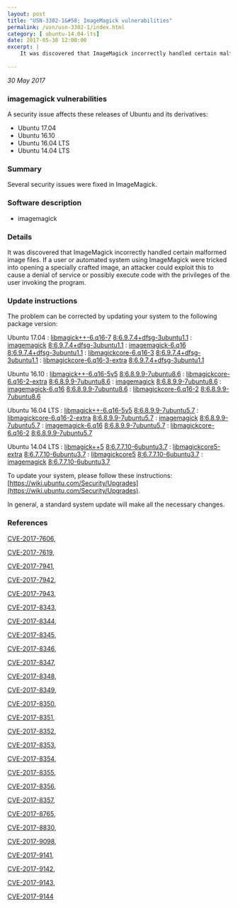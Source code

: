 ```yaml
---
layout: post
title: "USN-3302-1&#58; ImageMagick vulnerabilities"
permalink: /usn/usn-3302-1/index.html
category: [ ubuntu-14.04-lts]
date: 2017-05-30 12:00:00
excerpt: |
    It was discovered that ImageMagick incorrectly handled certain malformed image files. If a user or automated system using ImageMagick were tricked into opening a specially crafted image, an attacker could exploit this to cause a denial of service or possibly execute code with the privileges of the user invoking the program. 
    
--- 
```

 
 

*30 May 2017*

### imagemagick vulnerabilities

A security issue affects these releases of Ubuntu and its derivatives:

* Ubuntu 17.04
* Ubuntu 16.10
* Ubuntu 16.04 LTS
* Ubuntu 14.04 LTS

### Summary

Several security issues were fixed in ImageMagick. 

### Software description

* imagemagick 

### Details

It was discovered that ImageMagick incorrectly handled certain malformed image files. If a user or automated system using ImageMagick were tricked into opening a specially crafted image, an attacker could exploit this to cause a denial of service or possibly execute code with the privileges of the user invoking the program. 

### Update instructions

The problem can be corrected by updating your system to the following package version:

Ubuntu 17.04
 : [libmagick++-6.q16-7](https://launchpad.net/ubuntu/+source/imagemagick) <span> [8:6.9.7.4+dfsg-3ubuntu1.1](https://launchpad.net/ubuntu/+source/imagemagick/8:6.9.7.4+dfsg-3ubuntu1.1) </span> 
 : [imagemagick](https://launchpad.net/ubuntu/+source/imagemagick) <span> [8:6.9.7.4+dfsg-3ubuntu1.1](https://launchpad.net/ubuntu/+source/imagemagick/8:6.9.7.4+dfsg-3ubuntu1.1) </span> 
 : [imagemagick-6.q16](https://launchpad.net/ubuntu/+source/imagemagick) <span> [8:6.9.7.4+dfsg-3ubuntu1.1](https://launchpad.net/ubuntu/+source/imagemagick/8:6.9.7.4+dfsg-3ubuntu1.1) </span> 
 : [libmagickcore-6.q16-3](https://launchpad.net/ubuntu/+source/imagemagick) <span> [8:6.9.7.4+dfsg-3ubuntu1.1](https://launchpad.net/ubuntu/+source/imagemagick/8:6.9.7.4+dfsg-3ubuntu1.1) </span> 
 : [libmagickcore-6.q16-3-extra](https://launchpad.net/ubuntu/+source/imagemagick) <span> [8:6.9.7.4+dfsg-3ubuntu1.1](https://launchpad.net/ubuntu/+source/imagemagick/8:6.9.7.4+dfsg-3ubuntu1.1) </span> 

Ubuntu 16.10
 : [libmagick++-6.q16-5v5](https://launchpad.net/ubuntu/+source/imagemagick) <span> [8:6.8.9.9-7ubuntu8.6](https://launchpad.net/ubuntu/+source/imagemagick/8:6.8.9.9-7ubuntu8.6) </span> 
 : [libmagickcore-6.q16-2-extra](https://launchpad.net/ubuntu/+source/imagemagick) <span> [8:6.8.9.9-7ubuntu8.6](https://launchpad.net/ubuntu/+source/imagemagick/8:6.8.9.9-7ubuntu8.6) </span> 
 : [imagemagick](https://launchpad.net/ubuntu/+source/imagemagick) <span> [8:6.8.9.9-7ubuntu8.6](https://launchpad.net/ubuntu/+source/imagemagick/8:6.8.9.9-7ubuntu8.6) </span> 
 : [imagemagick-6.q16](https://launchpad.net/ubuntu/+source/imagemagick) <span> [8:6.8.9.9-7ubuntu8.6](https://launchpad.net/ubuntu/+source/imagemagick/8:6.8.9.9-7ubuntu8.6) </span> 
 : [libmagickcore-6.q16-2](https://launchpad.net/ubuntu/+source/imagemagick) <span> [8:6.8.9.9-7ubuntu8.6](https://launchpad.net/ubuntu/+source/imagemagick/8:6.8.9.9-7ubuntu8.6) </span> 

Ubuntu 16.04 LTS
 : [libmagick++-6.q16-5v5](https://launchpad.net/ubuntu/+source/imagemagick) <span> [8:6.8.9.9-7ubuntu5.7](https://launchpad.net/ubuntu/+source/imagemagick/8:6.8.9.9-7ubuntu5.7) </span> 
 : [libmagickcore-6.q16-2-extra](https://launchpad.net/ubuntu/+source/imagemagick) <span> [8:6.8.9.9-7ubuntu5.7](https://launchpad.net/ubuntu/+source/imagemagick/8:6.8.9.9-7ubuntu5.7) </span> 
 : [imagemagick](https://launchpad.net/ubuntu/+source/imagemagick) <span> [8:6.8.9.9-7ubuntu5.7](https://launchpad.net/ubuntu/+source/imagemagick/8:6.8.9.9-7ubuntu5.7) </span> 
 : [imagemagick-6.q16](https://launchpad.net/ubuntu/+source/imagemagick) <span> [8:6.8.9.9-7ubuntu5.7](https://launchpad.net/ubuntu/+source/imagemagick/8:6.8.9.9-7ubuntu5.7) </span> 
 : [libmagickcore-6.q16-2](https://launchpad.net/ubuntu/+source/imagemagick) <span> [8:6.8.9.9-7ubuntu5.7](https://launchpad.net/ubuntu/+source/imagemagick/8:6.8.9.9-7ubuntu5.7) </span> 

Ubuntu 14.04 LTS
 : [libmagick++5](https://launchpad.net/ubuntu/+source/imagemagick) <span> [8:6.7.7.10-6ubuntu3.7](https://launchpad.net/ubuntu/+source/imagemagick/8:6.7.7.10-6ubuntu3.7) </span> 
 : [libmagickcore5-extra](https://launchpad.net/ubuntu/+source/imagemagick) <span> [8:6.7.7.10-6ubuntu3.7](https://launchpad.net/ubuntu/+source/imagemagick/8:6.7.7.10-6ubuntu3.7) </span> 
 : [libmagickcore5](https://launchpad.net/ubuntu/+source/imagemagick) <span> [8:6.7.7.10-6ubuntu3.7](https://launchpad.net/ubuntu/+source/imagemagick/8:6.7.7.10-6ubuntu3.7) </span> 
 : [imagemagick](https://launchpad.net/ubuntu/+source/imagemagick) <span> [8:6.7.7.10-6ubuntu3.7](https://launchpad.net/ubuntu/+source/imagemagick/8:6.7.7.10-6ubuntu3.7) </span> 

To update your system, please follow these instructions: [https://wiki.ubuntu.com/Security/Upgrades](https://wiki.ubuntu.com/Security/Upgrades).

In general, a standard system update will make all the necessary changes. 

### References

 
 [CVE-2017-7606](http://people.ubuntu.com/~ubuntu-security/cve/CVE-2017-7606), 

 [CVE-2017-7619](http://people.ubuntu.com/~ubuntu-security/cve/CVE-2017-7619), 

 [CVE-2017-7941](http://people.ubuntu.com/~ubuntu-security/cve/CVE-2017-7941), 

 [CVE-2017-7942](http://people.ubuntu.com/~ubuntu-security/cve/CVE-2017-7942), 

 [CVE-2017-7943](http://people.ubuntu.com/~ubuntu-security/cve/CVE-2017-7943), 

 [CVE-2017-8343](http://people.ubuntu.com/~ubuntu-security/cve/CVE-2017-8343), 

 [CVE-2017-8344](http://people.ubuntu.com/~ubuntu-security/cve/CVE-2017-8344), 

 [CVE-2017-8345](http://people.ubuntu.com/~ubuntu-security/cve/CVE-2017-8345), 

 [CVE-2017-8346](http://people.ubuntu.com/~ubuntu-security/cve/CVE-2017-8346), 

 [CVE-2017-8347](http://people.ubuntu.com/~ubuntu-security/cve/CVE-2017-8347), 

 [CVE-2017-8348](http://people.ubuntu.com/~ubuntu-security/cve/CVE-2017-8348), 

 [CVE-2017-8349](http://people.ubuntu.com/~ubuntu-security/cve/CVE-2017-8349), 

 [CVE-2017-8350](http://people.ubuntu.com/~ubuntu-security/cve/CVE-2017-8350), 

 [CVE-2017-8351](http://people.ubuntu.com/~ubuntu-security/cve/CVE-2017-8351), 

 [CVE-2017-8352](http://people.ubuntu.com/~ubuntu-security/cve/CVE-2017-8352), 

 [CVE-2017-8353](http://people.ubuntu.com/~ubuntu-security/cve/CVE-2017-8353), 

 [CVE-2017-8354](http://people.ubuntu.com/~ubuntu-security/cve/CVE-2017-8354), 

 [CVE-2017-8355](http://people.ubuntu.com/~ubuntu-security/cve/CVE-2017-8355), 

 [CVE-2017-8356](http://people.ubuntu.com/~ubuntu-security/cve/CVE-2017-8356), 

 [CVE-2017-8357](http://people.ubuntu.com/~ubuntu-security/cve/CVE-2017-8357), 

 [CVE-2017-8765](http://people.ubuntu.com/~ubuntu-security/cve/CVE-2017-8765), 

 [CVE-2017-8830](http://people.ubuntu.com/~ubuntu-security/cve/CVE-2017-8830), 

 [CVE-2017-9098](http://people.ubuntu.com/~ubuntu-security/cve/CVE-2017-9098), 

 [CVE-2017-9141](http://people.ubuntu.com/~ubuntu-security/cve/CVE-2017-9141), 

 [CVE-2017-9142](http://people.ubuntu.com/~ubuntu-security/cve/CVE-2017-9142), 

 [CVE-2017-9143](http://people.ubuntu.com/~ubuntu-security/cve/CVE-2017-9143), 

 [CVE-2017-9144](http://people.ubuntu.com/~ubuntu-security/cve/CVE-2017-9144)
 

